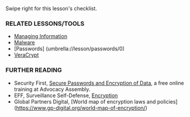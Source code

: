 [Title]: # (What now?)
[Order]: # (5)

Swipe right for this lesson's checklist.

### RELATED LESSONS/TOOLS

*   [Managing Information](umbrella://lesson/managing-information)
*   [Malware](umbrella://lesson/malware)
*	[Passwords] (umbrella://lesson/passwords/0)
*   [VeraCrypt](umbrella://lesson/veracrypt)

### FURTHER READING

* 	Security First, [Secure Passwords and Encryption of Data](https://advocacyassembly.org/en/courses/31/#/chapter/1/lesson/1), a free online training at Advocacy Assembly.  
*   EFF, Surveillance Self-Defense, [Encryption](https://ssd.eff.org/en/module/what-encryption)
*	Global Partners Digital, [World map of encryption laws and policies] (https://www.gp-digital.org/world-map-of-encryption/)
